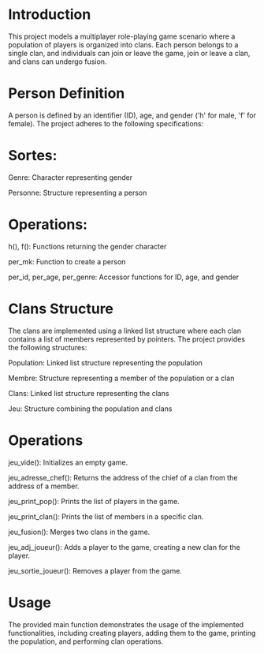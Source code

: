 # Introduction
This project models a multiplayer role-playing game scenario where a population of players is organized into clans. Each person belongs to a single clan, and individuals can join or leave the game, join or leave a clan, and clans can undergo fusion.

# Person Definition
A person is defined by an identifier (ID), age, and gender ('h' for male, 'f' for female). The project adheres to the following specifications:

# Sortes:

Genre: Character representing gender

Personne: Structure representing a person

# Operations:

h(), f(): Functions returning the gender character

per_mk: Function to create a person

per_id, per_age, per_genre: Accessor functions for ID, age, and gender

# Clans Structure

The clans are implemented using a linked list structure where each clan contains a list of members represented by pointers. The project provides the following structures:

Population: Linked list structure representing the population

Membre: Structure representing a member of the population or a clan

Clans: Linked list structure representing the clans

Jeu: Structure combining the population and clans

# Operations

jeu_vide(): Initializes an empty game.

jeu_adresse_chef(): Returns the address of the chief of a clan from the address of a member.

jeu_print_pop(): Prints the list of players in the game.

jeu_print_clan(): Prints the list of members in a specific clan.

jeu_fusion(): Merges two clans in the game.

jeu_adj_joueur(): Adds a player to the game, creating a new clan for the player.

jeu_sortie_joueur(): Removes a player from the game.

# Usage
The provided main function demonstrates the usage of the implemented functionalities, including creating players, adding them to the game, printing the population, and performing clan operations.
